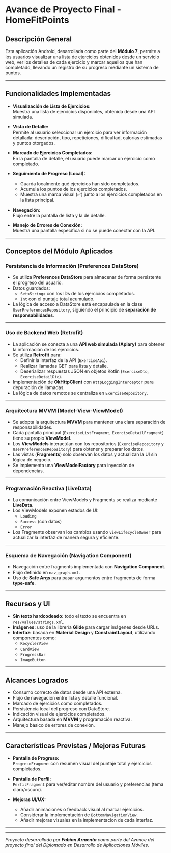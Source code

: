 # Avance de Proyecto Final - HomeFitPoints

## Descripción General

Esta aplicación Android, desarrollada como parte del **Módulo 7**, permite a los usuarios visualizar una lista de ejercicios obtenidos desde un servicio web, ver los detalles de cada ejercicio y marcar aquellos que han completado, llevando un registro de su progreso mediante un sistema de puntos.

---

## Funcionalidades Implementadas

- **Visualización de Lista de Ejercicios:**  
  Muestra una lista de ejercicios disponibles, obtenida desde una API simulada.

- **Vista de Detalle:**  
  Permite al usuario seleccionar un ejercicio para ver información detallada: descripción, tipo, repeticiones, dificultad, calorías estimadas y puntos otorgados.

- **Marcado de Ejercicios Completados:**  
  En la pantalla de detalle, el usuario puede marcar un ejercicio como completado.

- **Seguimiento de Progreso (Local):**
    - Guarda localmente qué ejercicios han sido completados.
    - Acumula los puntos de los ejercicios completados.
    - Muestra una marca visual (✅) junto a los ejercicios completados en la lista principal.

- **Navegación:**  
  Flujo entre la pantalla de lista y la de detalle.

- **Manejo de Errores de Conexión:**  
  Muestra una pantalla específica si no se puede conectar con la API.

---

## Conceptos del Módulo Aplicados

### Persistencia de Información (Preferences DataStore)

- Se utiliza **Preferences DataStore** para almacenar de forma persistente el progreso del usuario.
- Datos guardados:
    - `Set<String>` con los IDs de los ejercicios completados.
    - `Int` con el puntaje total acumulado.
- La lógica de acceso a DataStore está encapsulada en la clase `UserPreferencesRepository`, siguiendo el principio de **separación de responsabilidades**.

---

### Uso de Backend Web (Retrofit)

- La aplicación se conecta a una **API web simulada (Apiary)** para obtener la información de los ejercicios.
- Se utiliza **Retrofit** para:
    - Definir la interfaz de la API (`ExerciseApi`).
    - Realizar llamadas GET para lista y detalle.
    - Deserializar respuestas JSON en objetos Kotlin (`ExerciseDto`, `ExerciseDetailDto`).
- Implementación de **OkHttpClient** con `HttpLoggingInterceptor` para depuración de llamadas.
- La lógica de datos remotos se centraliza en `ExerciseRepository`.

---

### Arquitectura MVVM (Model-View-ViewModel)

- Se adopta la arquitectura **MVVM** para mantener una clara separación de responsabilidades.
- Cada pantalla principal (`ExerciseListFragment`, `ExerciseDetailFragment`) tiene su propio **ViewModel**.
- Los **ViewModels** interactúan con los repositorios (`ExerciseRepository` y `UserPreferencesRepository`) para obtener y preparar los datos.
- Las vistas (**Fragments**) solo observan los datos y actualizan la UI sin lógica de negocio.
- Se implementa una **ViewModelFactory** para inyección de dependencias.

---

### Programación Reactiva (LiveData)

- La comunicación entre ViewModels y Fragments se realiza mediante **LiveData**.
- Los ViewModels exponen estados de UI:
    - `Loading`
    - `Success` (con datos)
    - `Error`
- Los Fragments observan los cambios usando `viewLifecycleOwner` para actualizar la interfaz de manera segura y eficiente.

---

### Esquema de Navegación (Navigation Component)

- Navegación entre fragments implementada con **Navigation Component**.
- Flujo definido en `nav_graph.xml`.
- Uso de **Safe Args** para pasar argumentos entre fragments de forma **type-safe**.

---

## Recursos y UI

- **Sin texto hardcodeado:** todo el texto se encuentra en `res/values/strings.xml`.
- **Imágenes:** uso de la librería **Glide** para cargar imágenes desde URLs.
- **Interfaz:** basada en **Material Design** y **ConstraintLayout**, utilizando componentes como:
    - `RecyclerView`
    - `CardView`
    - `ProgressBar`
    - `ImageButton`

---

## Alcances Logrados

- Consumo correcto de datos desde una API externa.
- Flujo de navegación entre lista y detalle funcional.
- Marcado de ejercicios como completados.
- Persistencia local del progreso con DataStore.
- Indicación visual de ejercicios completados.
- Arquitectura basada en **MVVM** y programación reactiva.
- Manejo básico de errores de conexión.

---

## Características Previstas / Mejoras Futuras

- **Pantalla de Progreso:**  
  `ProgresoFragment` con resumen visual del puntaje total y ejercicios completados.

- **Pantalla de Perfil:**  
  `PerfilFragment` para ver/editar nombre del usuario y preferencias (tema claro/oscuro).

- **Mejoras UI/UX:**
    - Añadir animaciones o feedback visual al marcar ejercicios.
    - Considerar la implementación de `BottomNavigationView`.
    - Añadir mejoras visuales en la implementacion de cada interfaz.

---
---

*Proyecto desarrollado por **Fabian Armenta** como parte del Avance del proyecto final del Diplomado en Desarrollo de Aplicaciones Móviles.*
